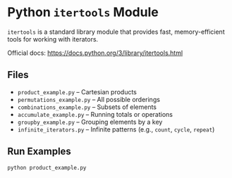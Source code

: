 # Python `itertools` Module

`itertools` is a standard library module that provides fast, memory-efficient tools for working with iterators.

Official docs: https://docs.python.org/3/library/itertools.html

## Files

- `product_example.py` – Cartesian products
- `permutations_example.py` – All possible orderings
- `combinations_example.py` – Subsets of elements
- `accumulate_example.py` – Running totals or operations
- `groupby_example.py` – Grouping elements by a key
- `infinite_iterators.py` – Infinite patterns (e.g., `count`, `cycle`, `repeat`)

## Run Examples

```bash
python product_example.py
```
